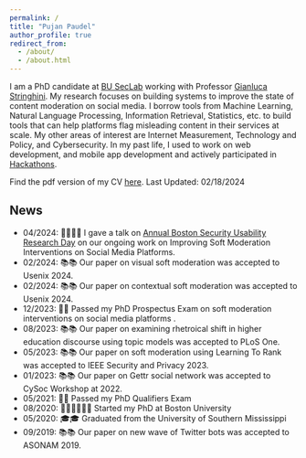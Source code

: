 ```yaml
---
permalink: /
title: "Pujan Paudel"
author_profile: true
redirect_from: 
  - /about/
  - /about.html
---
```


I am a PhD candidate at [BU SecLab](https://seclab.bu.edu/) working with Professor [Gianluca Stringhini](https://seclab.bu.edu/people/gianluca/). My research focuses on building systems to improve the state of content moderation on social media. I borrow tools from Machine Learning, Natural Language Processing, Information Retrieval, Statistics, etc. to build tools that can help platforms flag misleading content in their services at scale. My other areas of interest are Internet Measurement, Technology and Policy, and Cybersecurity. In my past life, I used to work on web development, and mobile app development and actively participated in [Hackathons](https://devpost.com/codepujan).

Find the pdf version of my CV <a href="files/pujan_cv_updated.pdf" target="_blank" rel="noopener noreferrer">here</a>. Last Updated: 02/18/2024 

News
------
* 04/2024: 👨‍💼👨‍💼 I gave a talk on [Annual Boston Security Usability Research Day](https://absurd.cs.tufts.edu/) on our ongoing work on Improving Soft Moderation Interventions on Social Media Platforms.
* 02/2024: 📚📚 Our paper on visual soft moderation was accepted to Usenix 2024.
* 02/2024: 📚📚 Our paper on contextual soft moderation was accepted to Usenix 2024.
* 12/2023: 🎉🎉 Passed my PhD Prospectus Exam on soft moderation interventions on social media platforms .
* 08/2023: 📚📚 Our paper on examining rhetroical shift in higher education discourse using topic models was accepted to PLoS One.
* 05/2023: 📚📚 Our paper on soft moderation using Learning To Rank was accepted to IEEE Security and Privacy 2023.
* 01/2023: 📚📚 Our paper on Gettr social network was accepted to CySoc Workshop at 2022.
* 05/2021: 🎉🎉 Passed my PhD Qualifiers Exam
* 08/2020: 🧑🏻‍🏫🧑🏻‍🏫 Started my PhD at Boston University
* 05/2020: 🎓🎓 Graduated from the University of Southern Mississippi 
* 09/2019: 📚📚 Our paper on new wave of Twitter bots was accepted to ASONAM 2019.
